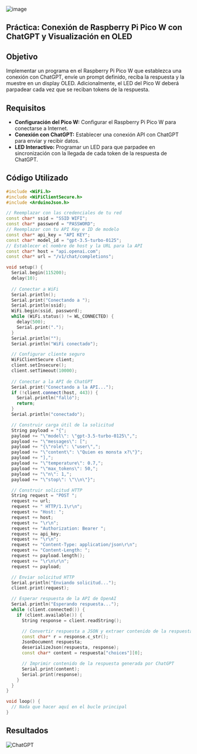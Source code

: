 ![image](https://p84.cooltext.com/Rendered/Cool%20Text%20-%20Prctica%205%20458936622821649.png)

## Práctica: Conexión de Raspberry Pi Pico W con ChatGPT y Visualización en OLED

## Objetivo 
Implementar un programa en el Raspberry Pi Pico W que establezca una conexión con ChatGPT, envíe un prompt definido, reciba la respuesta y la muestre en un display OLED. Adicionalmente, el LED del Pico W deberá parpadear cada vez que se reciban tokens de la respuesta.

## Requisitos
* **Configuración del Pico W:** Configurar el Raspberry Pi Pico W para conectarse a Internet.
* **Conexión con ChatGPT:** Establecer una conexión API con ChatGPT para enviar y recibir datos.
* **LED Interactivo:** Programar un LED para que parpadee en sincronización con la llegada de cada token de la respuesta de ChatGPT.

## Código Utilizado
```cpp
#include <WiFi.h>
#include <WiFiClientSecure.h>
#include <ArduinoJson.h>

// Reemplazar con las credenciales de tu red
const char* ssid = "SSID WIFI";
const char* password = "PASSWORD";
// Reemplazar con tu API Key e ID de modelo
const char* api_key = "API KEY";
const char* model_id = "gpt-3.5-turbo-0125";
// Establecer el nombre de host y la URL para la API
const char* host = "api.openai.com";
const char* url = "/v1/chat/completions";

void setup() {
  Serial.begin(115200);
  delay(10);
  
  // Conectar a WiFi
  Serial.println();
  Serial.print("Conectando a ");
  Serial.println(ssid);
  WiFi.begin(ssid, password);
  while (WiFi.status() != WL_CONNECTED) {
    delay(500);
    Serial.print(".");
  }
  Serial.println("");
  Serial.println("WiFi conectado");

  // Configurar cliente seguro
  WiFiClientSecure client;
  client.setInsecure();
  client.setTimeout(10000);
  
  // Conectar a la API de ChatGPT
  Serial.print("Conectando a la API...");
  if (!client.connect(host, 443)) {
    Serial.println("falló");
    return;
  }
  Serial.println("conectado");

  // Construir carga útil de la solicitud
  String payload = "{";
  payload += "\"model\": \"gpt-3.5-turbo-0125\",";
  payload += "\"messages\": [";
  payload += "{\"role\": \"user\",";
  payload += "\"content\": \"Quien es monsta x?\"}";
  payload += "],";
  payload += "\"temperature\": 0.7,";
  payload += "\"max_tokens\": 50,";
  payload += "\"n\": 1,";
  payload += "\"stop\": \"\\n\"}";

  // Construir solicitud HTTP
  String request = "POST ";
  request += url;
  request += " HTTP/1.1\r\n";
  request += "Host: ";
  request += host;
  request += "\r\n";
  request += "Authorization: Bearer ";
  request += api_key;
  request += "\r\n";
  request += "Content-Type: application/json\r\n";
  request += "Content-Length: ";
  request += payload.length();
  request += "\r\n\r\n";
  request += payload;

  // Enviar solicitud HTTP
  Serial.println("Enviando solicitud...");
  client.print(request);

  // Esperar respuesta de la API de OpenAI
  Serial.println("Esperando respuesta...");
  while (client.connected()) {
    if (client.available()) {
      String response = client.readString();

      // Convertir respuesta a JSON y extraer contenido de la respuesta generada por ChatGPT
      const char* r = response.c_str();
      JsonDocument respuesta;
      deserializeJson(respuesta, response);
      const char* content = respuesta["choices"][0];

      // Imprimir contenido de la respuesta generada por ChatGPT
      Serial.print(content);
      Serial.print(response);
    }
  }
}

void loop() {
  // Nada que hacer aquí en el bucle principal
}
```

## Resultados
![ChatGPT](https://github.com/Jesusrlc/LosFrijolesRancheros/assets/105743061/cb29555b-3b72-4ac4-864f-cbd1137f6547)
